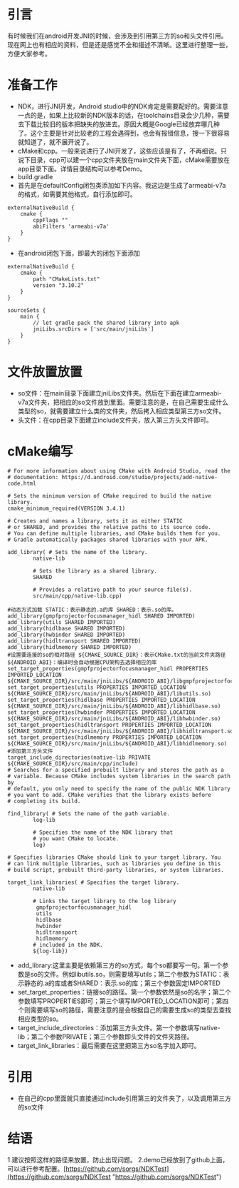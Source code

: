 # 引言
有时候我们在android开发JNI的时候，会涉及到引用第三方的so和头文件引用。现在网上也有相应的资料，但是还是感觉不全和描述不清晰。这里进行整理一些，方便大家参考。

# 准备工作
- NDK，进行JNI开发，Android studio中的NDK肯定是需要配好的。需要注意一点的是，如果上比较新的NDK版本的话，在toolchains目录会少几种，需要去下载比较旧的版本把缺失的放进去。原因大概是Google已经放弃哪几种了。这个主要是针对比较老的工程会遇得到，也会有报错信息，搜一下很容易就知道了，就不展开说了。
- cMake和cpp。一般来说进行了JNI开发了，这些应该是有了，不再细说。只说下目录，cpp可以建一个cpp文件夹放在main文件夹下面，cMake需要放在app目录下面。详情目录结构可以参考Demo。
- build.gradle
 - 首先是在defaultConfig闭包类添加如下内容。我这边是生成了armeabi-v7a的格式，如需要其他格式，自行添加即可。
``` 
externalNativeBuild {
    cmake {
        cppFlags ""
        abiFilters 'armeabi-v7a'
    }
}
```
 - 在android闭包下面，即最大的闭包下面添加
```
externalNativeBuild {
    cmake {
        path "CMakeLists.txt"
        version "3.10.2"
    }
}

sourceSets {
    main {
        // let gradle pack the shared library into apk
        jniLibs.srcDirs = ['src/main/jniLibs']
    }
}

```

# 文件放置放置
- so文件：在main目录下面建立jniLibs文件夹。然后在下面在建立armeabi-v7a文件夹，把相应的so文件放到里面。需要注意的是，在自己需要生成什么类型的so，就需要建立什么类的文件夹，然后拷入相应类型第三方so文件。
- 头文件：在cpp目录下面建立include文件夹，放入第三方头文件即可。

# cMake编写
```
# For more information about using CMake with Android Studio, read the
# documentation: https://d.android.com/studio/projects/add-native-code.html

# Sets the minimum version of CMake required to build the native library.
cmake_minimum_required(VERSION 3.4.1)

# Creates and names a library, sets it as either STATIC
# or SHARED, and provides the relative paths to its source code.
# You can define multiple libraries, and CMake builds them for you.
# Gradle automatically packages shared libraries with your APK.

add_library( # Sets the name of the library.
        native-lib

        # Sets the library as a shared library.
        SHARED

        # Provides a relative path to your source file(s).
        src/main/cpp/native-lib.cpp)

#动态方式加载 STATIC：表示静态的.a的库 SHARED：表示.so的库。
add_library(gmpfprojectorfocusmanager_hidl SHARED IMPORTED)
add_library(utils SHARED IMPORTED)
add_library(hidlbase SHARED IMPORTED)
add_library(hwbinder SHARED IMPORTED)
add_library(hidltransport SHARED IMPORTED)
add_library(hidlmemory SHARED IMPORTED)
#设置要连接的so的相对路径 ${CMAKE_SOURCE_DIR}：表示CMake.txt的当前文件夹路径 ${ANDROID_ABI}：编译时会自动根据CPU架构去选择相应的库
set_target_properties(gmpfprojectorfocusmanager_hidl PROPERTIES IMPORTED_LOCATION ${CMAKE_SOURCE_DIR}/src/main/jniLibs/${ANDROID_ABI}/libgmpfprojectorfocusmanager_hidl.so)
set_target_properties(utils PROPERTIES IMPORTED_LOCATION ${CMAKE_SOURCE_DIR}/src/main/jniLibs/${ANDROID_ABI}/libutils.so)
set_target_properties(hidlbase PROPERTIES IMPORTED_LOCATION ${CMAKE_SOURCE_DIR}/src/main/jniLibs/${ANDROID_ABI}/libhidlbase.so)
set_target_properties(hwbinder PROPERTIES IMPORTED_LOCATION ${CMAKE_SOURCE_DIR}/src/main/jniLibs/${ANDROID_ABI}/libhwbinder.so)
set_target_properties(hidltransport PROPERTIES IMPORTED_LOCATION ${CMAKE_SOURCE_DIR}/src/main/jniLibs/${ANDROID_ABI}/libhidltransport.so)
set_target_properties(hidlmemory PROPERTIES IMPORTED_LOCATION ${CMAKE_SOURCE_DIR}/src/main/jniLibs/${ANDROID_ABI}/libhidlmemory.so)
#添加第三方头文件
target_include_directories(native-lib PRIVATE ${CMAKE_SOURCE_DIR}/src/main/cpp/include)
# Searches for a specified prebuilt library and stores the path as a
# variable. Because CMake includes system libraries in the search path by
# default, you only need to specify the name of the public NDK library
# you want to add. CMake verifies that the library exists before
# completing its build.

find_library( # Sets the name of the path variable.
        log-lib

        # Specifies the name of the NDK library that
        # you want CMake to locate.
        log)

# Specifies libraries CMake should link to your target library. You
# can link multiple libraries, such as libraries you define in this
# build script, prebuilt third-party libraries, or system libraries.

target_link_libraries( # Specifies the target library.
        native-lib

        # Links the target library to the log library
         gmpfprojectorfocusmanager_hidl
         utils
         hidlbase
         hwbinder
         hidltransport
         hidlmemory
        # included in the NDK.
        ${log-lib})
```

- add_library:这里主要是依赖第三方的so方式，每个so都要写一句。第一个参数是so的文件。例如libutils.so，则需要填写utils；第二个参数为STATIC：表示静态的.a的库或者SHARED：表示.so的库；第三个参数固定IMPORTED
- set_target_properties：链接so的路径。第一个参数依然是so的名字；第二个参数填写PROPERTIES即可；第三个填写IMPORTED_LOCATION即可；第四个则需要填写so的路径，需要注意的是会根据自己的需要生成so的类型去查找相应类型的so。
- target_include_directories：添加第三方头文件。第一个参数填写native-lib；第二个参数PRIVATE；第三个参数即头文件的文件夹路径。
- target_link_libraries：最后需要在这里把第三方so名字加入即可。


# 引用
- 在自己的cpp里面就只直接通过include引用第三的文件夹了，以及调用第三方的so文件

# 结语
1.建议按照这样的路径来放置，防止出现问题。
2.demo已经放到了github上面，可以进行参考配置。[https://github.com/sorgs/NDKTest](https://github.com/sorgs/NDKTest "https://github.com/sorgs/NDKTest")